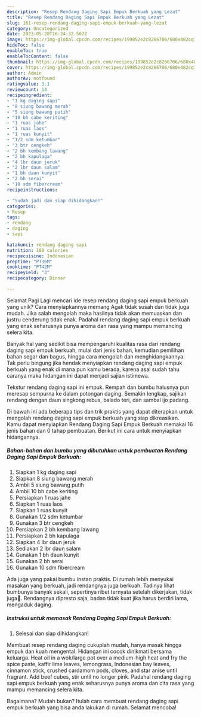 ```yaml
---
description: "Resep Rendang Daging Sapi Empuk Berkuah yang Lezat"
title: "Resep Rendang Daging Sapi Empuk Berkuah yang Lezat"
slug: 161-resep-rendang-daging-sapi-empuk-berkuah-yang-lezat
category: Uncategorized
date: 2023-05-28T16:24:32.507Z
image: https://img-global.cpcdn.com/recipes/199852e2c8266706/680x482cq70/rendang-daging-sapi-empuk-berkuah-foto-resep-utama.jpg
hideToc: false
enableToc: true
enableTocContent: false
thumbnail: https://img-global.cpcdn.com/recipes/199852e2c8266706/680x482cq70/rendang-daging-sapi-empuk-berkuah-foto-resep-utama.jpg
cover: https://img-global.cpcdn.com/recipes/199852e2c8266706/680x482cq70/rendang-daging-sapi-empuk-berkuah-foto-resep-utama.jpg
author: Admin
authorAv: notfound
ratingvalue: 3.1
reviewcount: 14
recipeingredient:
- "1 kg daging sapi"
- "8 siung bawang merah"
- "5 siung bawang putih"
- "10 bh cabe keriting"
- "1 ruas jahe"
- "1 ruas laos"
- "1 ruas kunyit"
- "1/2 sdm ketumbar"
- "3 btr cengkeh"
- "2 bh kembang lawang"
- "2 bh kapulaga"
- "4 lbr daun jeruk"
- "2 lbr daun salam"
- "1 bh daun kunyit"
- "2 bh serai"
- "10 sdm fibercream"
recipeinstructions:

- "Sudah jadi dan siap dihidangkan!"
categories:
- Resep
tags:
- rendang
- daging
- sapi

katakunci: rendang daging sapi 
nutrition: 180 calories
recipecuisine: Indonesian
preptime: "PT36M"
cooktime: "PT42M"
recipeyield: "3"
recipecategory: Dinner

---
```



Selamat Pagi Lagi mencari ide resep rendang daging sapi empuk berkuah yang unik? Cara menyiapkannya memang Agak tidak susah dan tidak juga mudah. Jika salah mengolah maka hasilnya tidak akan memuaskan dan justru cenderung tidak enak. Padahal rendang daging sapi empuk berkuah yang enak seharusnya punya aroma dan rasa yang mampu memancing selera kita.


Banyak hal yang sedikit bisa mempengaruhi kualitas rasa dari rendang daging sapi empuk berkuah, mulai dari jenis bahan, kemudian pemilihan bahan segar dan bagus, hingga cara mengolah dan menghidangkannya. Tak perlu bingung jika hendak menyiapkan rendang daging sapi empuk berkuah yang enak di mana pun kamu berada, karena asal sudah tahu caranya maka hidangan ini dapat menjadi sajian istimewa.

Tekstur rendang daging sapi ini empuk. Rempah dan bumbu halusnya pun meresap sempurna ke dalam potongan daging. Semakin lengkap, sajikan rendang dengan daun singkong rebus, balado teri, dan sambal ijo padang.


Di bawah ini ada beberapa tips dan trik praktis yang dapat diterapkan untuk mengolah rendang daging sapi empuk berkuah yang siap dikreasikan. Kamu dapat menyiapkan Rendang Daging Sapi Empuk Berkuah memakai 16 jenis bahan dan 0 tahap pembuatan. Berikut ini cara untuk menyiapkan hidangannya.

<!--inarticleads1-->

##### Bahan-bahan dan bumbu yang dibutuhkan untuk pembuatan Rendang Daging Sapi Empuk Berkuah:

1. Siapkan 1 kg daging sapi
1. Siapkan 8 siung bawang merah
1. Ambil 5 siung bawang putih
1. Ambil 10 bh cabe keriting
1. Persiapkan 1 ruas jahe
1. Siapkan 1 ruas laos
1. Siapkan 1 ruas kunyit
1. Gunakan 1/2 sdm ketumbar
1. Gunakan 3 btr cengkeh
1. Persiapkan 2 bh kembang lawang
1. Persiapkan 2 bh kapulaga
1. Siapkan 4 lbr daun jeruk
1. Sediakan 2 lbr daun salam
1. Gunakan 1 bh daun kunyit
1. Gunakan 2 bh serai
1. Gunakan 10 sdm fibercream


Ada juga yang pakai bumbu instan praktis. Di rumah lebih menyukai masakan yang berkuah, jadi rendangnya juga berkuah. Tadinya lihat bumbunya banyak sekali, sepertinya ribet ternyata setelah dikerjakan, tidak juga🤣. Rendangnya dipresto saja, badan tidak kuat jika harus berdiri lama, mengaduk daging. 

<!--inarticleads2-->

##### Instruksi untuk memasak Rendang Daging Sapi Empuk Berkuah:


1. Selesai dan siap dihidangkan!

Membuat resep rendang daging cukuplah mudah, hanya masak hingga empuk dan kuah mengental. Hidangan ini cocok dinikmati bersama keluarga. Heat oil in a wok/large pot over a medium-high heat and fry the spice paste, kaffir lime leaves, lemongrass, Indonesian bay leaves, cinnamon stick, crushed cardamom pods, cloves, and star anise until fragrant. Add beef cubes, stir until no longer pink. Padahal rendang daging sapi empuk berkuah yang enak seharusnya punya aroma dan cita rasa yang mampu memancing selera kita. 

Bagaimana? Mudah bukan? Itulah cara membuat rendang daging sapi empuk berkuah yang bisa anda lakukan di rumah. Selamat mencoba!
